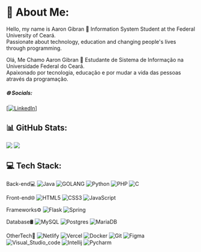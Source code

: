 # 💫 About Me:
Hello, my name is Aaron Gibran 👋 Information System Student at the Federal University of Ceará.<br>Passionate about technology, education and changing people's lives through programming. <br>

Olá, Me Chamo Aaron Gibran 👋 Estudante de Sistema de Informação na Universidade Federal do Ceará.<br>Apaixonado por tecnologia, educação e por mudar a vida das pessoas através da programação.
##### 🌐 Socials:
 <a href="https://www.linkedin.com/in/aaron-moreira-a7388323a/" > [![LinkedIn](https://img.shields.io/badge/LinkedIn-%230077B5.svg?logo=linkedin&logoColor=white)]</a>
## 📊 GitHub Stats:
![]( 	https://github-readme-stats.vercel.app/api?username=Aaron-GMM&theme=dracula)
![](https://github-readme-stats.vercel.app/api/top-langs/?username=Aaron-GMM&theme=dracula&hide_border=false&include_all_commits=false&count_private=false&layout=compact)

## 💻 Tech Stack:
<a> Back-end💻 
![Java](https://img.shields.io/badge/java-%23ED8B00.svg?style=for-the-badge&logo=openjdk&logoColor=white) 
![GOLANG](https://img.shields.io/badge/Go-00ADD8?style=for-the-badge&logo=go&logoColor=white)
![Python](https://img.shields.io/badge/python-3670A0?style=for-the-badge&logo=python&logoColor=ffdd54) 
![PHP](https://img.shields.io/badge/php-%23777BB4.svg?style=for-the-badge&logo=php&logoColor=white) 
![C](https://img.shields.io/badge/c-%2300599C.svg?style=for-the-badge&logo=c&logoColor=white) 

Front-end🌐
![HTML5](https://img.shields.io/badge/html5-%23E34F26.svg?style=for-the-badge&logo=html5&logoColor=white) 
![CSS3](https://img.shields.io/badge/css3-%231572B6.svg?style=for-the-badge&logo=css3&logoColor=white) 
![JavaScript](https://img.shields.io/badge/javascript-%23323330.svg?style=for-the-badge&logo=javascript&logoColor=%23F7DF1E)
</a>

<a> Frameworks⚙️ 
 ![Flask](https://img.shields.io/badge/flask-%23000.svg?style=for-the-badge&logo=flask&logoColor=white)
 ![Spring](https://img.shields.io/badge/spring-%236DB33F.svg?style=for-the-badge&logo=spring&logoColor=white)

 
 Database🛢
 ![MySQL](https://img.shields.io/badge/mysql-%2300000f.svg?style=for-the-badge&logo=mysql&logoColor=white)
 ![Postgres](https://img.shields.io/badge/postgres-%23316192.svg?style=for-the-badge&logo=postgresql&logoColor=white) 
 ![MariaDB](https://img.shields.io/badge/MariaDB-003545?style=for-the-badge&logo=mariadb&logoColor=white)<br>
 
 
 OtherTech🔧
![Netlify](https://img.shields.io/badge/netlify-%23000000.svg?style=for-the-badge&logo=netlify&logoColor=#00C7B7) 
![Vercel](https://img.shields.io/badge/vercel-%23000000.svg?style=for-the-badge&logo=vercel&logoColor=white)
![Docker](https://img.shields.io/badge/docker-%230db7ed.svg?style=for-the-badge&logo=docker&logoColor=white)
![Git](https://img.shields.io/badge/GIT-E44C30?style=for-the-badge&logo=git&logoColor=white)
![Figma](https://img.shields.io/badge/figma-%23F24E1E.svg?style=for-the-badge&logo=figma&logoColor=white) <br>
<img align="center" alt="Visual_Studio_code" src="https://img.shields.io/badge/Visual_Studio_Code-0078D4?style=for-the-badge&logo=visual%20studio%20code&logoColor=white" />
<img align="center" alt="Intellij"  src="https://img.shields.io/badge/IntelliJ_IDEA-000000.svg?style=for-the-badge&logo=intellij-idea&logoColor=white" />
<img align="center" alt="Pycharm" src = "https://img.shields.io/badge/PyCharm-000000.svg?&style=for-the-badge&logo=PyCharm&logoColor=white"/><br>
</a>

